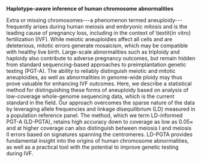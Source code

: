 **Haplotype-aware inference of human chromosome abnormalities**

Extra or missing chromosomes---a phenomenon termed aneuploidy---frequently arises during human meiosis and embryonic mitosis and is the leading cause of pregnancy loss, including in the context of \textit{in vitro} fertilization (IVF). While meiotic aneuploidies affect all cells and are deleterious, mitotic errors generate mosaicism, which may be compatible with healthy live birth. Large-scale abnormalities such as triploidy and haploidy also contribute to adverse pregnancy outcomes, but remain hidden from standard sequencing-based approaches to preimplantation genetic testing (PGT-A). The ability to reliably distinguish meiotic and mitotic aneuploidies, as well as abnormalities in genome-wide ploidy may thus prove valuable for enhancing IVF outcomes. Here, we describe a statistical method for distinguishing these forms of aneuploidy based on analysis of low-coverage whole-genome sequencing data, which is the current standard in the field. Our approach overcomes the sparse nature of the data by leveraging allele frequencies and linkage disequilibrium (LD) measured in a population reference panel. The method, which we term LD-informed PGT-A (LD-PGTA), retains high accuracy down to coverage as low as 0.05$\times$ and at higher coverage can also distinguish between meiosis I and meiosis II errors based on signatures spanning the centromeres. LD-PGTA provides fundamental insight into the origins of human chromosome abnormalities, as well as a practical tool with the potential to improve genetic testing during IVF.
